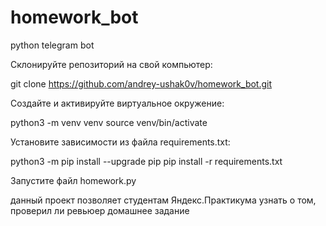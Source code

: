 # homework_bot
python telegram bot

Cклонируйте репозиторий на свой компьютер:

git clone https://github.com/andrey-ushak0v/homework_bot.git

Cоздайте и активируйте виртуальное окружение:

python3 -m venv venv 
source venv/bin/activate 

Установите зависимости из файла requirements.txt:

python3 -m pip install --upgrade pip pip install -r requirements.txt 

Запустите файл homework.py

данный проект позволяет студентам Яндекс.Практикума узнать о том, проверил ли ревьюер домашнее задание
